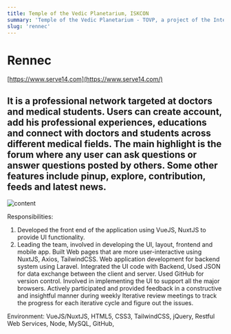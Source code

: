 ```yaml
---
title: Temple of the Vedic Planetarium, ISKCON
summary: 'Temple of the Vedic Planetarium - TOVP, a project of the International Society for Krishna Consciousness (ISKCON)'
slug: 'rennec'
---
```


# Rennec
[https://www.serve14.com](https://www.serve14.com/)

## It is a professional network targeted at doctors and medical students. Users can create account, add his professional experiences, educations and connect with doctors and students across different medical fields. The main highlight is the forum where any user can ask questions or answer questions posted by others. Some other features include pinup, explore, contribution, feeds and latest news.

<img
    class="h-[400px] w-full object-cover object-center rounded my-5"
    src="https://images.unsplash.com/photo-1638727751809-2de7202d138a?crop=entropy&cs=tinysrgb&fit=max&fm=jpg&q=80&w=1080`"
    alt="content"
/>

Responsibilities:
1. Developed the front end of the application using VueJS, NuxtJS to provide UI functionality.
2. Leading the team, involved in developing the UI, layout, frontend and mobile app.
Built Web pages that are more user-interactive using NuxtJS, Axios, TailwindCSS.
Web application development for backend system using Laravel.
Integrated the UI code with Backend, Used JSON for data exchange between the client and server.
Used GitHub for version control.
Involved in implementing the UI to support all the major browsers.
Actively participated and provided feedback in a constructive and insightful manner during weekly Iterative
review meetings to track the progress for each iterative cycle and figure out the issues.

Environment: VueJS/NuxtJS, HTML5, CSS3, TailwindCSS, jQuery, Restful Web Services, Node, MySQL, GitHub,
